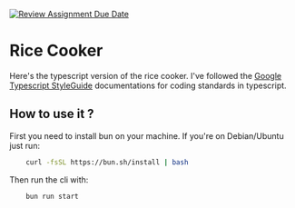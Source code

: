 [![Review Assignment Due Date](https://classroom.github.com/assets/deadline-readme-button-24ddc0f5d75046c5622901739e7c5dd533143b0c8e959d652212380cedb1ea36.svg)](https://classroom.github.com/a/__xb4cFP)

# Rice Cooker

Here's the typescript version of the rice cooker.
I've followed the [Google Typescript StyleGuide](https://google.github.io/styleguide/tsguide.html) documentations for coding standards in typescript.

## How to use it ?

First you need to install bun on your machine.
If you're on Debian/Ubuntu just run:

```bash
    curl -fsSL https://bun.sh/install | bash
```

Then run the cli with:

```bash
    bun run start
```